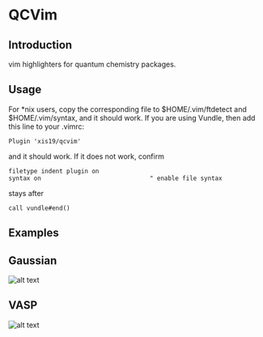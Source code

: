 QCVim
===

Introduction
---
vim highlighters for quantum chemistry packages.

Usage
----
For \*nix users, copy the corresponding file to $HOME/.vim/ftdetect and $HOME/.vim/syntax, and it should work. If you are using Vundle, then add this line to your .vimrc:

    Plugin 'xis19/qcvim'

and it should work. If it does not work, confirm

    filetype indent plugin on
    syntax on                              " enable file syntax

stays after

    call vundle#end()

Examples
----

## Gaussian
![alt text](https://raw.githubusercontent.com/xis19/qcvim/master/readme/gaussian.png)

## VASP
![alt text](https://raw.githubusercontent.com/xis19/qcvim/master/readme/vasp_incar.png)
